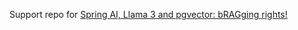 Support repo for [Spring AI, Llama 3 and pgvector: bRAGging rights!](https://dev.to/mcadariu/springai-llama3-and-pgvector-bragging-rights-2n8o)

